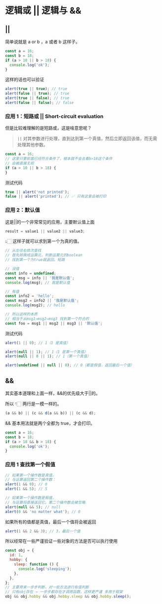 # 逻辑或 || 逻辑与 &&

## ||

简单说就是 a or b ，a 或者 b 这样子。

```js
const a = 16;
const b = 18;
if (a > 18 || b > 18) {
  console.log('ok');
}
```

这样的话也可以验证

```js
alert(true || true); // true
alert(false || true); // true
alert(true || false); // true
alert(false || false); // false
```

### 应用 1：短路或 || Short-circuit evaluation

但是比较难理解的是短路或，这是啥意思呢？

> `||` 对其参数进行处理，直到达到第一个真值，然后立即返回该值，而无需处理其他参数。

```js
const a = 16;
// 这里只要前面已经符合条件了，根本就不会去看b>18这个条件
// 会被直接无视
if (a > 10 || b > 18) {
}
```

测试代码

```js
true || alert('not printed');
false || alert('printed'); // ✅ 只有这里会被打印
```

### 应用 2：默认值

这是||的一个非常常见的应用，主要默认值上面

```js
result = value1 || value2 || value3;
```

👆🏻 这样子就可以求到第一个为真的值。

```js
// 从左往右依次查找
// 首先转换成运算元，判断运算元的boolean
// 找到第一个为true就返回，短路

// 没值
const info = undefined;
const msg = info || '我是默认值';
console.log(msg); // 我是默认值

// 有值
const info2 = 'hello';
const msg2 = info2 || '我是默认值';
console.log(msg2); // hello

// 所以这样的本质
// 相当于从msg1→msg2→msg3 找到第一个符合的
const foo = msg1 || msg2 || msg3 || '默认值';
```

测试代码

```js
alert(1 || 0); // 1（1 是真值）

alert(null || 1); // 1（1 是第一个真值）
alert(null || 0 || 1); // 1（第一个真值）

alert(undefined || null || 0); // 0（都是假值，返回最后一个值）
```

## &&

其实基本道理和上面一样，&&的优先级大于||的。

所以 👇🏻 两行是一模一样的。

```js
(a && b) || (c && d(a && b)) || (c && d);
```

&& 基本用法就是两个全都为 true，才会打印。

```js
const a = 16;
const b = 18;
if (a > 18 && b > 18) {
  console.log('ok');
}
```

### 应用 1 查找第一个假值

```js
// 如果第一个操作数是真值，
// 与运算返回第二个操作数：
alert(1 && 0); // 0
alert(1 && 5); // 5

// 如果第一个操作数是假值，
// 与运算将直接返回它。第二个操作数会被忽略
alert(null && 5); // null
alert(0 && 'no matter what'); // 0
```

如果所有的值都是真值，最后一个值将会被返回

```js
alert(1 && 2 && 3); // 3，最后一个值
```

所以经常在一些严谨验证一些对象的方法是否可以执行使用

```js
const obj = {
  id: 1,
  hobby: {
    sleep: function () {
      console.log('sleeping');
    },
  },
};
// 主要用来一步步判断，对一些方法进行有值判断
// 只有obj存在 → 一步步都存在才调用函数，这样更严谨 多用于框架
obj && obj.hobby && obj.hobby.sleep && obj.hobby.sleep();
```
